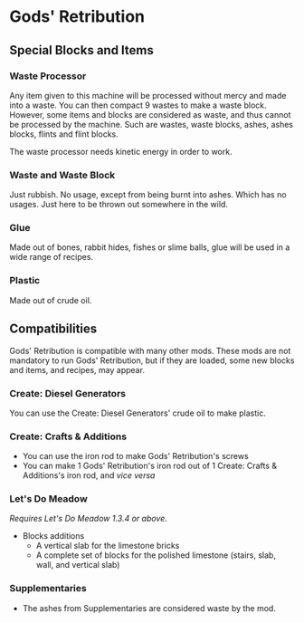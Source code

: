 # Gods' Retribution

## Special Blocks and Items

### Waste Processor
Any item given to this machine will be processed without mercy and made into a waste. You can then compact 9 wastes to
make a waste block.
However, some items and blocks are considered as waste, and thus cannot be processed by the machine. Such are wastes,
waste blocks, ashes, ashes blocks, flints and flint blocks.

The waste processor needs kinetic energy in order to work.

### Waste and Waste Block
Just rubbish. No usage, except from being burnt into ashes. Which has no usages. Just here to be thrown out somewhere in
the wild.

### Glue
Made out of bones, rabbit hides, fishes or slime balls, glue will be used in a wide range of recipes.

### Plastic
Made out of crude oil.

## Compatibilities

Gods' Retribution is compatible with many other mods. These mods are not mandatory to run Gods' Retribution, but if they
are loaded, some new blocks and items, and recipes, may appear.

### Create: Diesel Generators
You can use the Create: Diesel Generators' crude oil to make plastic.

### Create: Crafts & Additions
* You can use the iron rod to make Gods' Retribution's screws
* You can make 1 Gods' Retribution's iron rod out of 1 Create: Crafts & Additions's iron rod, and *vice versa*

### Let's Do Meadow
*Requires Let's Do Meadow 1.3.4 or above.*
* Blocks additions
  * A vertical slab for the limestone bricks
  * A complete set of blocks for the polished limestone (stairs, slab, wall, and vertical slab)

### Supplementaries
* The ashes from Supplementaries are considered waste by the mod.